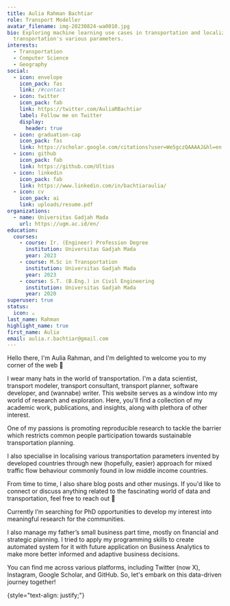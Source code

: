 ```yaml
---
title: Aulia Rahman Bachtiar
role: Transport Modeller
avatar_filename: img-20230824-wa0010.jpg
bio: Exploring machine learning use cases in transportation and localization of
  transportation's various parameters.
interests:
  - Transportation
  - Computer Science
  - Geography
social:
  - icon: envelope
    icon_pack: fas
    link: /#contact
  - icon: twitter
    icon_pack: fab
    link: https://twitter.com/AuliaRBachtiar
    label: Follow me on Twitter
    display:
      header: true
  - icon: graduation-cap
    icon_pack: fas
    link: https://scholar.google.com/citations?user=We5gczQAAAAJ&hl=en
  - icon: github
    icon_pack: fab
    link: https://github.com/Ultios
  - icon: linkedin
    icon_pack: fab
    link: https://www.linkedin.com/in/bachtiaraulia/
  - icon: cv
    icon_pack: ai
    link: uploads/resume.pdf
organizations:
  - name: Universitas Gadjah Mada
    url: https://ugm.ac.id/en/
education:
  courses:
    - course: Ir. (Engineer) Profession Degree
      institution: Universitas Gadjah Mada
      year: 2023
    - course: M.Sc in Transportation
      institution: Universitas Gadjah Mada
      year: 2023
    - course: S.T. (B.Eng.) in Civil Engineering
      institution: Universitas Gadjah Mada
      year: 2020
superuser: true
status:
  icon: ☕️
last_name: Rahman
highlight_name: true
first_name: Aulia
email: aulia.r.bachtiar@gmail.com
---
```

Hello there, I'm Aulia Rahman, and I'm delighted to welcome you to my corner of the web 🎉

I wear many hats in the world of transportation. I'm a data scientist, transport modeler, transport consultant, transport planner, software developer, and (wannabe) writer. This website serves as a window into my world of research and exploration. Here, you'll find a collection of my academic work, publications, and insights, along with plethora of other interest.

One of my passions is promoting reproducible research to tackle the barrier which restricts common people participation towards sustainable transportation planning. 

I also specialise in localising various transportation parameters invented by developed countries through new (hopefully, easier) approach for mixed traffic flow behaviour commonly found in low middle income countries.

From time to time, I also share blog posts and other musings. If you'd like to connect or discuss anything related to the fascinating world of data and transportation, feel free to reach out 🚀

Currently I’m searching for PhD opportunities to develop my interest into meaningful research for the communities.

I also manage my father’s small business part time, mostly on financial and strategic planning. I tried to apply my programming skills to create automated system for it with future application on Business Analytics to make more better informed and adaptive business decisions.

You can find me across various platforms, including Twitter (now X), Instagram, Google Scholar, and GitHub. So, let's embark on this data-driven journey together!

{style="text-align: justify;"}